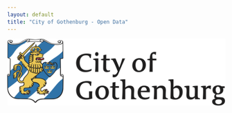```yaml
---
layout: default
title: "City of Gothenburg - Open Data"
---
```


<img src="images/city_of_gothenburg_wide.png" class="inline"/>

